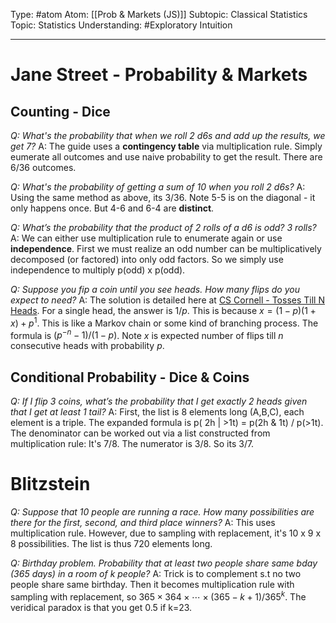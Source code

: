 Type: #atom
Atom: [[Prob & Markets (JS)]]
Subtopic: Classical Statistics
Topic: Statistics
Understanding: #Exploratory Intuition

----
# Jane Street - Probability & Markets

## Counting - Dice

*Q: What's the probability that when we roll 2 d6s and add up the results, we get 7?*
A: The guide uses a **contingency table** via multiplication rule. Simply eumerate all outcomes and use naive probability to get the result. There are 6/36 outcomes.

*Q: What's the probability of getting a sum of 10 when you roll 2 d6s?*
A: Using the same method as above, its 3/36. Note 5-5 is on the diagonal - it only happens once. But 4-6 and 6-4 are **distinct**.

*Q: What’s the probability that the product of 2 rolls of a d6 is odd? 3 rolls?*
A: We can either use multiplication rule to enumerate again or use **independence**. First we must realize an odd number can be multiplicatively decomposed (or factored) into only odd factors. So we simply use independence to multiply p(odd) x p(odd).

*Q: Suppose you fip a coin until you see heads. How many flips do you expect to need?*
A: The solution is detailed here at [CS Cornell - Tosses Till N Heads](https://www.cs.cornell.edu/~ginsparg/physics/INFO295/mh.pdf). For a single head, the answer is $1/p$. This is because $x = (1-p)(1+x) + p^1$. This is like a Markov chain or some kind of branching process.
The formula is $(p^{-n}-1) / (1-p)$. Note $x$ is expected number of flips till $n$ consecutive heads with probability $p$.

## Conditional Probability - Dice & Coins

*Q: If I flip 3 coins, what’s the probability that I get exactly 2 heads given that I get at least 1 tail?*
A: First, the list is 8 elements long (A,B,C), each element is a triple. The expanded formula is p( 2h | >1t) = p(2h & 1t) / p(>1t).  The denominator can be worked out via a list constructed from multiplication rule: It's 7/8. The numerator is 3/8. So its 3/7.

# Blitzstein

*Q: Suppose that 10 people are running a race. How many possibilities are there for the first, second, and third place winners?*
A:  This uses multiplication rule. However, due to sampling with replacement, it's 10 x 9 x 8 possibilities. The list is thus 720 elements long.

*Q: Birthday problem. Probability that at least two people share same bday (365 days) in a room of k people?*
A: Trick is to complement s.t no two people share same birthday. Then it becomes multiplication rule with sampling with replacement, so $365 \times 364 \times \cdots \times (365 - k + 1)/365^k$. The veridical paradox is that you get 0.5 if k=23.
